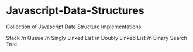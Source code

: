# Javascript-Data-Structures
Collection of Javascript Data Structure Implementations

Stack /n
Queue /n
Singly Linked List /n
Doubly Linked List /n
Binary Search Tree

